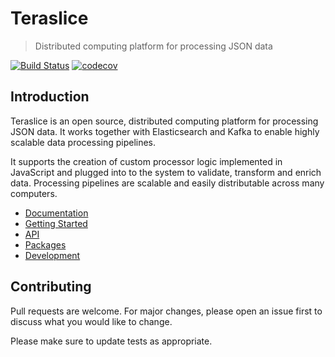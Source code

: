 # Teraslice

> Distributed computing platform for processing JSON data

[![Build Status](https://travis-ci.org/terascope/teraslice.svg?branch=master)](https://travis-ci.org/terascope/teraslice)
[![codecov](https://codecov.io/gh/terascope/teraslice/branch/master/graph/badge.svg)](https://codecov.io/gh/terascope/teraslice)

## Introduction

Teraslice is an open source, distributed computing platform for processing JSON data. It works together with Elasticsearch and Kafka to enable highly scalable data processing pipelines.

It supports the creation of custom processor logic implemented in JavaScript and plugged into to the system to validate, transform and enrich data. Processing pipelines are scalable and easily distributable across many computers.

- [Documentation](https://terascope.github.io/teraslice)
- [Getting Started](https://terascope.github.io/teraslice/docs/getting-started)
- [API](https://terascope.github.io/teraslice/api)
- [Packages](https://terascope.github.io/teraslice/packages)
- [Development](https://terascope.github.io/teraslice/docs/development/overview)

## Contributing

Pull requests are welcome. For major changes, please open an issue first to discuss what you would like to change.

Please make sure to update tests as appropriate.
